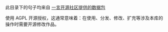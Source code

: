 此目录下的句子均来自 [一言开源社区提供的数据包](https://github.com/hitokoto-osc/sentences-bundle)

使用 AGPL 开源授权，这通常意味着：在使用、分发、修改、扩充等涉及本库的操作时需要开源修改作品。